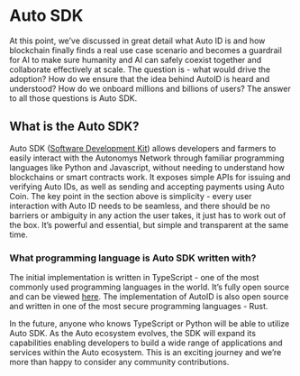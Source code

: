 # Auto SDK

At this point, we’ve discussed in great detail what Auto ID is and how blockchain finally finds a real use case scenario and becomes a guardrail for AI to make sure humanity and AI can safely coexist together and collaborate effectively at scale. The question is - what would drive the adoption? How do we ensure that the idea behind AutoID is heard and understood? How do we onboard millions and billions of users? The answer to all those questions is Auto SDK.

## What is the Auto SDK?

Auto SDK ([Software Development Kit](../../additional-learning/technology-basics/general-information-about-sdk.md)) allows developers and farmers to easily interact with the Autonomys Network through familiar programming languages like Python and Javascript, without needing to understand how blockchains or smart contracts work. It exposes simple APIs for issuing and verifying Auto IDs, as well as sending and accepting payments using Auto Coin. The key point in the section above is simplicity - every user interaction with Auto ID needs to be seamless, and there should be no barriers or ambiguity in any action the user takes, it just has to work out of the box. It’s powerful and essential, but simple and transparent at the same time.

### What programming language is Auto SDK written with?

The initial implementation is written in TypeScript - one of the most commonly used programming languages in the world. It’s fully open source and can be viewed [here](https://github.com/subspace/auto-sdk). The implementation of AutoID is also open source and written in one of the most secure programming languages - Rust.

In the future, anyone who knows TypeScript or Python will be able to utilize Auto SDK. As the Auto ecosystem evolves, the SDK will expand its capabilities enabling developers to build a wide range of applications and services within the Auto ecosystem. This is an exciting journey and we’re more than happy to consider any community contributions.
